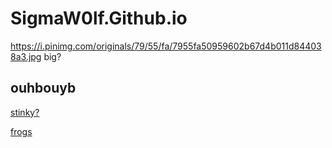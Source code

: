 # SigmaW0lf.Github.io
https://i.pinimg.com/originals/79/55/fa/7955fa50959602b67d4b011d844038a3.jpg
big?

## ouhbouyb


[stinky?](https://sigmaw0lf.github.io/stinky.html)

[frogs](https://SigmaW0lf.github.io/frogs.html)
